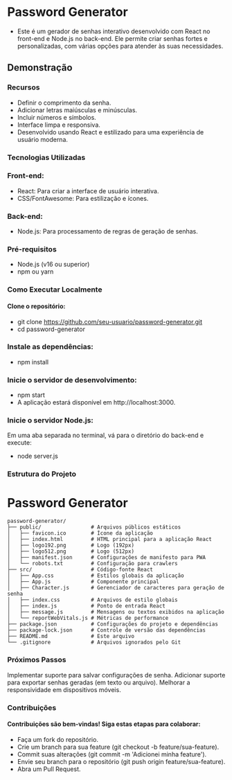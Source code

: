 # Password Generator
- Este é um gerador de senhas interativo desenvolvido com React no front-end e Node.js no back-end. Ele permite criar senhas fortes e personalizadas, com várias opções para atender às suas necessidades.

## Demonstração

### Recursos
- Definir o comprimento da senha.
- Adicionar letras maiúsculas e minúsculas.
- Incluir números e símbolos.
- Interface limpa e responsiva.
- Desenvolvido usando React e estilizado para uma experiência de usuário moderna.
### Tecnologias Utilizadas
### Front-end:
- React: Para criar a interface de usuário interativa.
- CSS/FontAwesome: Para estilização e ícones.
### Back-end:
- Node.js: Para processamento de regras de geração de senhas.
### Pré-requisitos
- Node.js (v16 ou superior)
- npm ou yarn
### Como Executar Localmente
#### Clone o repositório:
- git clone https://github.com/seu-usuario/password-generator.git
- cd password-generator

### Instale as dependências:
- npm install
### Inicie o servidor de desenvolvimento:
- npm start
- A aplicação estará disponível em http://localhost:3000.

### Inicie o servidor Node.js:
Em uma aba separada no terminal, vá para o diretório do back-end e execute:
- node server.js
### Estrutura do Projeto
# Password Generator

```plaintext
password-generator/
├── public/                # Arquivos públicos estáticos
│   ├── favicon.ico        # Ícone da aplicação
│   ├── index.html         # HTML principal para a aplicação React
│   ├── logo192.png        # Logo (192px)
│   ├── logo512.png        # Logo (512px)
│   ├── manifest.json      # Configurações de manifesto para PWA
│   └── robots.txt         # Configuração para crawlers
├── src/                   # Código-fonte React
│   ├── App.css            # Estilos globais da aplicação
│   ├── App.js             # Componente principal
│   ├── Character.js       # Gerenciador de caracteres para geração de senha
│   ├── index.css          # Arquivos de estilo globais
│   ├── index.js           # Ponto de entrada React
│   ├── message.js         # Mensagens ou textos exibidos na aplicação
│   └── reportWebVitals.js # Métricas de performance
├── package.json           # Configurações do projeto e dependências
├── package-lock.json      # Controle de versão das dependências
├── README.md              # Este arquivo
└── .gitignore             # Arquivos ignorados pelo Git
```

### Próximos Passos
Implementar suporte para salvar configurações de senha.
Adicionar suporte para exportar senhas geradas (em texto ou arquivo).
Melhorar a responsividade em dispositivos móveis.
### Contribuições
#### Contribuições são bem-vindas! Siga estas etapas para colaborar:
- Faça um fork do repositório.
- Crie um branch para sua feature (git checkout -b feature/sua-feature).
- Commit suas alterações (git commit -m 'Adicionei minha feature').
- Envie seu branch para o repositório (git push origin feature/sua-feature).
- Abra um Pull Request.